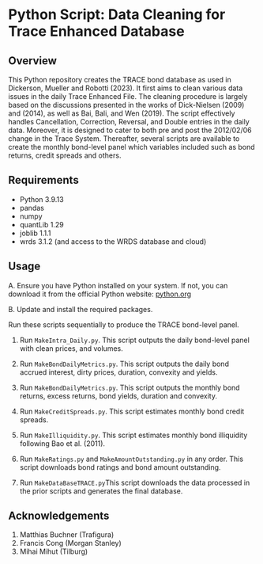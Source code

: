 # Python Script: Data Cleaning for Trace Enhanced Database

## Overview

This Python repository creates the TRACE bond database as used in Dickerson, Mueller and Robotti (2023). It first aims to clean various data issues in the daily Trace Enhanced File. 
The cleaning procedure is largely based on the discussions presented in the works of Dick-Nielsen (2009) and (2014), 
as well as Bai, Bali, and Wen (2019). The script effectively handles Cancellation, Correction, Reversal, and Double entries in the daily data.
Moreover, it is designed to cater to both pre and post the 2012/02/06 change in the Trace System.
Thereafter, several scripts are available to create the monthly bond-level panel which variables included such as bond returns, credit spreads and others.

## Requirements

- Python 3.9.13
- pandas 
- numpy
- quantLib 1.29
- joblib 1.1.1
- wrds 3.1.2 (and access to the WRDS database and cloud)

## Usage

A. Ensure you have Python installed on your system. If not, you can download it from the official Python website: [python.org](https://www.python.org/downloads/)

B. Update and install the required packages.

Run these scripts sequentially to produce the TRACE bond-level panel.

1. Run ```MakeIntra_Daily.py```. This script outputs the daily bond-level panel with clean prices, and volumes.

2. Run ```MakeBondDailyMetrics.py```. This script outputs the daily bond accrued interest, dirty prices, duration, convexity and yields.

3. Run ```MakeBondDailyMetrics.py```. This script outputs the monthly bond returns, excess returns, bond yields, duration and convexity.

4. Run ```MakeCreditSpreads.py```. This script estimates monthly bond credit spreads.

5. Run ```MakeIlliquidity.py```. This script estimates monthly bond illiquidity following Bao et al. (2011).

6. Run ```MakeRatings.py``` and ```MakeAmountOutstanding.py``` in any order. This script downloads bond ratings and bond amount outstanding.

7. Run ```MakeDataBaseTRACE.py```This script downloads the data processed in the prior scripts and generates the final database.

## Acknowledgements

1. Matthias Buchner (Trafigura)
2. Francis Cong (Morgan Stanley)
3. Mihai Mihut (Tilburg)

